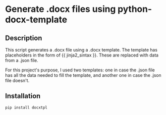 # Generate .docx files using python-docx-template

## Description

This script generates a .docx file using a .docx template. The template has placeholders in the form of {{ jinja2_sintax }}. These are replaced with data from a .json file.

For this project's purpose, I used two templates: one in case the .json file has all the data needed to fill the template, and another one in case the .json file doesn't.

## Installation

```bash
pip install docxtpl
```
